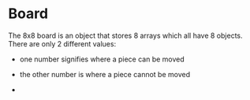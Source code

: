 # Board
The 8x8 board is an object that stores 8 arrays which all have 8 objects. There are only 2 different values:
- one number signifies where a piece can be moved
- the other number is where a piece cannot be moved

- 
